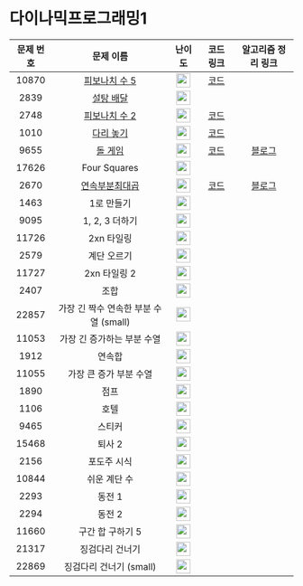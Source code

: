 # 다이나믹프로그래밍1

문제 번호 | 문제 이름 | 난이도 | 코드 링크 | 알고리즘 정리 링크
:---:|:---:|:---:|:---:|:---:|
10870 | [피보나치 수 5](https://www.acmicpc.net/problem/10870) | <img height="25px" width="25px" src="https://static.solved.ac/tier_small/4.svg"/> | [코드](https://github.com/ap3334/baekjoon/blob/main/%EB%8B%A4%EC%9D%B4%EB%82%98%EB%AF%B9%ED%94%84%EB%A1%9C%EA%B7%B8%EB%9E%98%EB%B0%8D/10870.cpp)
2839 | [설탕 배달](https://www.acmicpc.net/problem/2839) | <img height="25px" width="25px" src="https://static.solved.ac/tier_small/5.svg"/> |
2748 | [피보나치 수 2](https://www.acmicpc.net/problem/2748) | <img height="25px" width="25px" src="https://static.solved.ac/tier_small/5.svg"/> | [코드](https://github.com/ap3334/baekjoon/blob/main/%EB%8B%A4%EC%9D%B4%EB%82%98%EB%AF%B9%ED%94%84%EB%A1%9C%EA%B7%B8%EB%9E%98%EB%B0%8D/2748.cpp)
1010 | [다리 놓기](https://www.acmicpc.net/problem/1010) | <img height="25px" width="25px" src="https://static.solved.ac/tier_small/6.svg"/> | [코드](https://github.com/ap3334/baekjoon/blob/main/%EB%8B%A4%EC%9D%B4%EB%82%98%EB%AF%B9%ED%94%84%EB%A1%9C%EA%B7%B8%EB%9E%98%EB%B0%8D/1010.cpp)
9655 | [돌 게임](https://www.acmicpc.net/problem/9655) | <img height="25px" width="25px" src="https://static.solved.ac/tier_small/6.svg"/> | [코드](https://github.com/ap3334/baekjoon/blob/main/%EB%8B%A4%EC%9D%B4%EB%82%98%EB%AF%B9%ED%94%84%EB%A1%9C%EA%B7%B8%EB%9E%98%EB%B0%8D/9655.cpp) | [블로그](https://velog.io/@ap3334/%EB%B0%B1%EC%A4%80-C-9655.-%EB%8F%8C-%EA%B2%8C%EC%9E%84)
17626 | Four Squares | <img height="25px" width="25px" src="https://static.solved.ac/tier_small/7.svg"/> |
2670 | [연속부분최대곱](https://www.acmicpc.net/problem/2670) |<img height="25px" width="25px" src="https://static.solved.ac/tier_small/7.svg"/> | [코드](https://github.com/ap3334/baekjoon/blob/main/%EB%8B%A4%EC%9D%B4%EB%82%98%EB%AF%B9%ED%94%84%EB%A1%9C%EA%B7%B8%EB%9E%98%EB%B0%8D/2670.cpp) | [블로그](https://velog.io/@ap3334/%EB%B0%B1%EC%A4%80-C-2670.-%EC%97%B0%EC%86%8D%EB%B6%80%EB%B6%84%EC%B5%9C%EB%8C%80%EA%B3%B1)
1463 | 1로 만들기 | <img height="25px" width="25px" src="https://static.solved.ac/tier_small/8.svg"/>|
9095 | 1, 2, 3 더하기 | <img height="25px" width="25px" src="https://static.solved.ac/tier_small/8.svg"/> |
11726 | 2xn 타일링 | <img height="25px" width="25px" src="https://static.solved.ac/tier_small/8.svg"/>|
2579 | 계단 오르기 | <img height="25px" width="25px" src="https://static.solved.ac/tier_small/8.svg"/>|
11727 | 2xn 타일링 2 |<img height="25px" width="25px" src="https://static.solved.ac/tier_small/8.svg"/> |
2407 | 조합 | <img height="25px" width="25px" src="https://static.solved.ac/tier_small/8.svg"/> |
22857 | 가장 긴 짝수 연속한 부분 수열 (small) | <img height="25px" width="25px" src="https://static.solved.ac/tier_small/8.svg"/> |
11053 | 가장 긴 증가하는 부분 수열 | <img height="25px" width="25px" src="https://static.solved.ac/tier_small/9.svg"/> |
1912 | 연속합 |<img height="25px" width="25px" src="https://static.solved.ac/tier_small/9.svg"/> |
11055 | 가장 큰 증가 부분 수열 | <img height="25px" width="25px" src="https://static.solved.ac/tier_small/9.svg"/> |
1890 | 점프 | <img height="25px" width="25px" src="https://static.solved.ac/tier_small/9.svg"/> |
1106 | 호텔 |<img height="25px" width="25px" src="https://static.solved.ac/tier_small/9.svg"/> |
9465 | 스티커 | <img height="25px" width="25px" src="https://static.solved.ac/tier_small/10.svg"/> |
15468 | 퇴사 2 | <img height="25px" width="25px" src="https://static.solved.ac/tier_small/10.svg"/> |
2156 | 포도주 시식 | <img height="25px" width="25px" src="https://static.solved.ac/tier_small/10.svg"/> |
10844 | 쉬운 계단 수 | <img height="25px" width="25px" src="https://static.solved.ac/tier_small/10.svg"/> |
2293 | 동전 1 | <img height="25px" width="25px" src="https://static.solved.ac/tier_small/10.svg"/> |
2294 | 동전 2 | <img height="25px" width="25px" src="https://static.solved.ac/tier_small/10.svg"/> |
11660 | 구간 합 구하기 5 | <img height="25px" width="25px" src="https://static.solved.ac/tier_small/10.svg"/> |
21317 | 징검다리 건너기 | <img height="25px" width="25px" src="https://static.solved.ac/tier_small/10.svg"/> |
22869 | 징검다리 건너기 (small) |<img height="25px" width="25px" src="https://static.solved.ac/tier_small/10.svg"/> |
